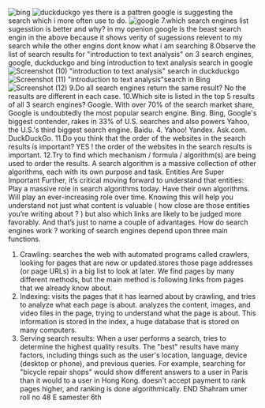 ![bing](https://user-images.githubusercontent.com/73839590/116000707-c29ec180-a60a-11eb-9be9-69c91bf9ae63.png)
![duckduckgo](https://user-images.githubusercontent.com/73839590/116000710-c4688500-a60a-11eb-9cf1-3124959d8b6c.png)
yes there is a pattren google is suggesting the search which i more often use to do.
![google](https://user-images.githubusercontent.com/73839590/116000700-bf0b3a80-a60a-11eb-9ab7-391339771f87.png)
7.which search engines list sugesstion is better and why?
in my openion google is the beast search engin in the above because it shows verity of sugessions relevent to my search while the other engins dont know what i am searching
8.Observe the list of search results for "introduction to text analysis" on 3 search engines, google, duckduckgo and bing
introduction to text analysis search in google ![Screenshot (10)](https://user-images.githubusercontent.com/73839590/123914057-69e7fe00-d998-11eb-9b2d-72bdc9d1ffa8.png)
"introduction to text analysis" search in duckduckgo ![Screenshot (11)](https://user-images.githubusercontent.com/73839590/123914405-ccd99500-d998-11eb-8362-fbf650e226ea.png)
"introduction to text analysis"search in Bing ![Screenshot (12)](https://user-images.githubusercontent.com/73839590/123914677-1629e480-d999-11eb-9fca-645265e8e446.png)
9.Do all search engines return the same result?
No the reasults are different in each case.
10.Which site is listed in the top 5 results of all 3 search engines?
Google. With over 70% of the search market share, Google is undoubtedly the most popular search engine. 
Bing. Bing, Google's biggest contender, rakes in 33% of U.S. searches and also powers Yahoo, the U.S.'s third biggest search engine. 
Baidu. 
4. Yahoo!
Yandex.
Ask.com. 
DuckDuckGo.
11.Do you think that the order of the websites in the search results is important?
YES ! the order of the websites in the search results is important.
12.Try to find which mechanism / formula / algorithm(s) are being used to order the results.
A search algorithm is a massive collection of other algorithms, each with its own purpose and task.
Entities Are Super Important
Further, it’s critical moving forward to understand that entities:
Play a massive role in search algorithms today.
Have their own algorithms.
Will play an ever-increasing role over time.
Knowing this will help you understand not just what content is valuable ( how close are those entities you’re writing about ? ) but also which links are likely to be judged more favorably.
And that’s just to name a couple of advantages.
How do search engines work ?
working of search  engines depend upon three main functions.

1. Crawling:
searches the web with automated programs called crawlers, looking for pages that are new or updated.stores those page addresses (or page URLs) in a big list to look at later. We find pages by many different methods, but the main method is following links from pages that we already know about.
2. Indexing:
visits the pages that it has learned about by crawling, and tries to analyze what each page is about. analyzes the content, images, and video files in the page, trying to understand what the page is about. This information is stored in the index, a huge database that is stored on many computers.
3. Serving search results:
When a user performs a search, tries to determine the highest quality results. The "best" results have many factors, including things such as the user's location, language, device (desktop or phone), and previous queries. For example, searching for "bicycle repair shops" would show different answers to a user in Paris than it would to a user in Hong Kong. doesn't accept payment to rank pages higher, and ranking is done algorithmically.
END
Shahram umer
roll no 48 E
samester 6th
